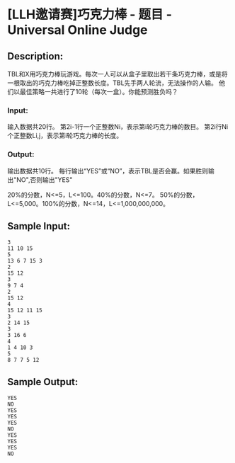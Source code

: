 # [LLH邀请赛]巧克力棒 - 题目 - Universal Online Judge

## Description: 

TBL和X用巧克力棒玩游戏。每次一人可以从盒子里取出若干条巧克力棒，或是将一根取出的巧克力棒吃掉正整数长度。TBL先手两人轮流，无法操作的人输。 他们以最佳策略一共进行了10轮（每次一盒）。你能预测胜负吗？

### Input: 

输入数据共20行。 第2i-1行一个正整数Ni，表示第i轮巧克力棒的数目。 第2i行Ni个正整数Li,j，表示第i轮巧克力棒的长度。

### Output: 

输出数据共10行。 每行输出“YES”或“NO”，表示TBL是否会赢。如果胜则输出"NO",否则输出"YES"

20%的分数，N<=5，L<=100。40%的分数，N<=7。 50%的分数，L<=5,000。100%的分数，N<=14，L<=1,000,000,000。


## Sample Input: 
```
3
11 10 15 
5
13 6 7 15 3 
2
15 12 
3
9 7 4 
2
15 12 
4
15 12 11 15 
3
2 14 15 
3
3 16 6 
4
1 4 10 3 
5
8 7 7 5 12 

```

## Sample Output: 
```
YES
NO
YES
YES
YES
NO
YES
YES
YES
NO

```
